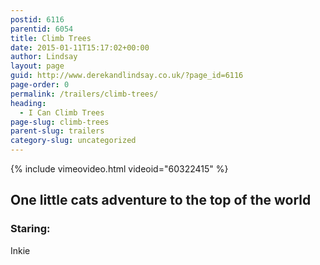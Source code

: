```yaml
---
postid: 6116
parentid: 6054
title: Climb Trees
date: 2015-01-11T15:17:02+00:00
author: Lindsay
layout: page
guid: http://www.derekandlindsay.co.uk/?page_id=6116
page-order: 0
permalink: /trailers/climb-trees/
heading:
  - I Can Climb Trees
page-slug: climb-trees
parent-slug: trailers
category-slug: uncategorized
---
```

{% include vimeovideo.html videoid="60322415" %}

## One little cats adventure to the top of the world

### Staring:

Inkie